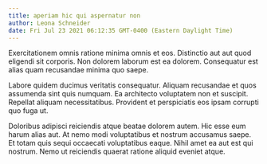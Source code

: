 ```yaml
---
title: aperiam hic qui aspernatur non
author: Leona Schneider
date: Fri Jul 23 2021 06:12:35 GMT-0400 (Eastern Daylight Time)
---
```

Exercitationem omnis ratione minima omnis et eos. Distinctio aut aut quod eligendi sit corporis. Non dolorem laborum est ea dolorem. Consequatur est alias quam recusandae minima quo saepe.

 Labore quidem ducimus veritatis consequatur. Aliquam recusandae et quos assumenda sint quis numquam. Ea architecto voluptatem non et suscipit. Repellat aliquam necessitatibus. Provident et perspiciatis eos ipsam corrupti quo fuga ut.

 Doloribus adipisci reiciendis atque beatae dolorem autem. Hic esse eum harum alias aut. At nemo modi voluptatibus et nostrum accusamus saepe. Et totam quis sequi occaecati voluptatibus eaque. Nihil amet ea aut est qui nostrum. Nemo ut reiciendis quaerat ratione aliquid eveniet atque.